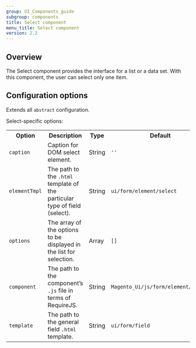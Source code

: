 ```yaml
---
group: UI_Components_guide
subgroup: components
title: Select component
menu_title: Select component
version: 2.2
---
```


## Overview

The Select component provides the interface for a list or a data set. With this component, the user can select only one item.

## Configuration options

Extends all `abstract` configuration.

Select-specific options:

<table>
  <tr>
    <th>
      Option
    </th>
    <th>
      Description
    </th>
    <th>
      Type
    </th>
    <th>
      Default
    </th>
  </tr>
  <tr>
    <td>
      <code>caption</code>
    </td>
    <td>
      Caption for DOM select element.
    </td>
    <td>
      String
    </td>
    <td>
      <code>''</code>
    </td>
  </tr>
  <tr>
    <td>
      <code>elementTmpl</code>
    </td>
    <td>
      The path to the <code>.html</code> template of the particular
      type of field (select).
    </td>
    <td>
      String
    </td>
    <td>
      <code>ui/form/element/select</code>
    </td>
  </tr>
  <tr>
    <td>
      <code>options</code>
    </td>
    <td>
      The array of the options to be displayed in the list for
      selection.
    </td>
    <td>
      Array
    </td>
    <td>
      <code>[]</code>
    </td>
  </tr>
  <tr>
    <td>
      <code>component</code>
    </td>
    <td>
      The path to the component’s <code>.js</code> file in terms of
      RequireJS.
    </td>
    <td>
      String
    </td>
    <td>
      <code>Magento_Ui/js/form/element/select</code>
    </td>
  </tr>
  <tr>
    <td>
      <code>template</code>
    </td>
    <td>
      The path to the general field <code>.html</code> template.
    </td>
    <td>
      String
    </td>
    <td>
      <code>ui/form/field</code>
    </td>
  </tr>
</table>

